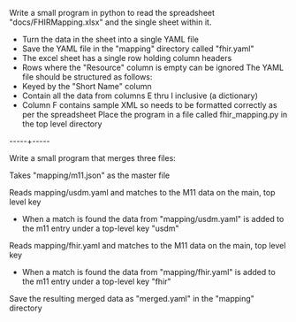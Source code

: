 Write a small program in python to read the spreadsheet "docs/FHIRMapping.xlsx" and the single sheet within it.
- Turn the data in the sheet into a single YAML file
- Save the YAML file in the "mapping" directory called "fhir.yaml"
- The excel sheet has a single row holding column headers
- Rows where the "Resource" column is empty can be ignored
The YAML file should be structured as follows:
- Keyed by the "Short Name" column
- Contain all the data from columns E thru I inclusive (a dictionary)
- Column F contains sample XML so needs to be formatted correctly as per the spreadsheet
Place the program in a file called fhir_mapping.py in the top level directory

-----+-----

Write a small program that merges three files:

Takes "mapping/m11.json" as the master file

Reads mapping/usdm.yaml and matches to the M11 data on the main, top level key
- When a match is found the data from "mapping/usdm.yaml" is added to the m11 entry under a top-level key "usdm"

Reads mapping/fhir.yaml and matches to the M11 data on the main, top level key
- When a match is found the data from "mapping/fhir.yaml" is added to the m11 entry under a top-level key "fhir"

Save the resulting merged data as "merged.yaml" in the "mapping" directory

 